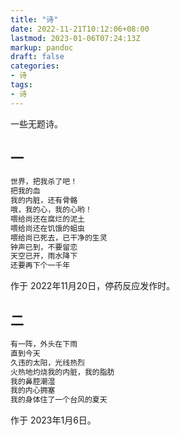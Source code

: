 ```yaml
---
title: "诗"
date: 2022-11-21T10:12:06+08:00
lastmod: 2023-01-06T07:24:13Z
markup: pandoc
draft: false
categories:
- 诗
tags:
- 诗
---
```


一些无题诗。

## 一

``` md
世界，把我杀了吧！
把我的血
我的内脏，还有骨骼
哦，我的心，我的心哟！
喂给尚还在腐烂的泥土
喂给尚还在饥饿的蛆虫
喂给尚已死去，已干净的生灵
钟声已到，不要留恋
天空已开，雨水降下
还要再下个一千年
```

作于 2022年11月20日，停药反应发作时。

## 二

```md
有一阵，外头在下雨
直到今天
久违的太阳，光线热烈
火热地灼烧我的内脏，我的脂肪
我的鼻腔潮湿
我的内心拥塞
我的身体住了一个台风的夏天
```

作于 2023年1月6日。
